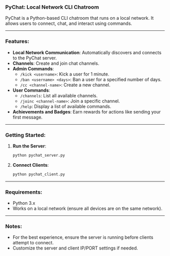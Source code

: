 ### PyChat: Local Network CLI Chatroom

PyChat is a Python-based CLI chatroom that runs on a local network. It allows users to connect, chat, and interact using commands.

---

### Features:
- **Local Network Communication**: Automatically discovers and connects to the PyChat server.
- **Channels**: Create and join chat channels.
- **Admin Commands**:
  - `/kick <username>`: Kick a user for 1 minute.
  - `/ban <username> <days>`: Ban a user for a specified number of days.
  - `/cc <channel-name>`: Create a new channel.
- **User Commands**:
  - `/channels`: List all available channels.
  - `/joinc <channel-name>`: Join a specific channel.
  - `/help`: Display a list of available commands.
- **Achievements and Badges**: Earn rewards for actions like sending your first message.

---

### Getting Started:
1. **Run the Server**:
   ```bash
   python pychat_server.py
   ```
2. **Connect Clients**:
   ```bash
   python pychat_client.py
   ```

---

### Requirements:
- Python 3.x
- Works on a local network (ensure all devices are on the same network).

---

### Notes:
- For the best experience, ensure the server is running before clients attempt to connect.
- Customize the server and client IP/PORT settings if needed.